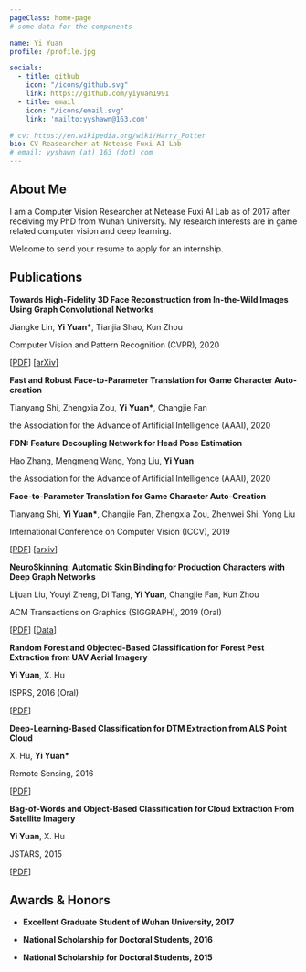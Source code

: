 ```yaml
---
pageClass: home-page
# some data for the components

name: Yi Yuan
profile: /profile.jpg

socials:
  - title: github
    icon: "/icons/github.svg"
    link: https://github.com/yiyuan1991
  - title: email
    icon: "/icons/email.svg"
    link: 'mailto:yyshawn@163.com'

# cv: https://en.wikipedia.org/wiki/Harry_Potter
bio: CV Reasearcher at Netease Fuxi AI Lab
# email: yyshawn (at) 163 (dot) com
---
```


<ProfileSection :frontmatter="$page.frontmatter" />

## About Me

I am a Computer Vision Researcher at Netease Fuxi AI Lab as of 2017 after receiving my PhD from Wuhan University. My research interests are in game related computer vision and deep learning.

Welcome to send your resume to apply for an internship.

<!--

## Education & Experiences

- **Hogwarts School of Witchcraft and Wizardry** <br/>
Sept 1991 - 1997
-->

## Publications

<ProjectCard image="/projects/8.jpg" hideBorder=true>

  **Towards High-Fidelity 3D Face Reconstruction from In-the-Wild Images Using Graph Convolutional Networks**

  Jiangke Lin, **Yi Yuan\***, Tianjia Shao, Kun Zhou

  Computer Vision and Pattern Recognition (CVPR), 2020
  
  [[PDF](https://arxiv.org/pdf/2003.05653.pdf)] [[arXiv](https://arxiv.org/abs/2003.05653)]

</ProjectCard>

<ProjectCard image="/projects/7.jpg" hideBorder=true>

  **Fast and Robust Face-to-Parameter Translation for Game Character Auto-creation**
  
  Tianyang Shi, Zhengxia Zou, **Yi Yuan\***, Changjie Fan

  the Association for the Advance of Artificial Intelligence (AAAI), 2020

</ProjectCard>

<ProjectCard image="/projects/6.jpg" hideBorder=true>

  **FDN: Feature Decoupling Network for Head Pose Estimation**
  
  Hao Zhang, Mengmeng Wang, Yong Liu, **Yi Yuan**

  the Association for the Advance of Artificial Intelligence (AAAI), 2020

</ProjectCard>

<ProjectCard image="/projects/5.jpg" hideBorder=true>

  **Face-to-Parameter Translation for Game Character Auto-Creation**
  
  Tianyang Shi, **Yi Yuan\***, Changjie Fan, Zhengxia Zou, Zhenwei Shi, Yong Liu

  International Conference on Computer Vision (ICCV), 2019

  [[PDF](https://arxiv.org/pdf/1909.01064.pdf)] [[arxiv](https://arxiv.org/abs/1909.01064)]

</ProjectCard>

<ProjectCard image="/projects/4.jpg" hideBorder=true>

  **NeuroSkinning: Automatic Skin Binding for Production Characters with Deep Graph Networks**
  
  Lijuan Liu, Youyi Zheng, Di Tang, **Yi Yuan**, Changjie Fan, Kun Zhou

  ACM Transactions on Graphics (SIGGRAPH), 2019 (Oral)

  [[PDF](https://nos.netease.com/mg-file/mg/neteasegamecampus/art_works/20190624/201906242016238583.pdf)] [[Data](http://fuxi.163.com/thesis/neuro.html)] 

</ProjectCard>

<ProjectCard image="/projects/3.jpg" hideBorder=true>

  **Random Forest and Objected-Based Classification for Forest Pest Extraction from UAV Aerial Imagery**
  
  **Yi Yuan**, X. Hu

  ISPRS, 2016 (Oral)

  [[PDF](https://www.int-arch-photogramm-remote-sens-spatial-inf-sci.net/XLI-B1/1093/2016/)]

</ProjectCard>

<ProjectCard image="/projects/2.jpg" hideBorder=true>

  **Deep-Learning-Based Classification for DTM Extraction from ALS Point Cloud**
  
  X. Hu, **Yi Yuan\***

  Remote Sensing, 2016

  [[PDF](https://www.mdpi.com/2072-4292/8/9/730/htm)]

</ProjectCard>

<ProjectCard image="/projects/1.jpg" hideBorder=true>

  **Bag-of-Words and Object-Based Classification for Cloud Extraction From Satellite Imagery**
  
  **Yi Yuan**, X. Hu

  JSTARS, 2015

  [[PDF](https://ieeexplore.ieee.org/document/7112467)]

</ProjectCard>

## Awards & Honors

- **Excellent Graduate Student of Wuhan University, 2017**

- **National Scholarship for Doctoral Students, 2016**

- **National Scholarship for Doctoral Students, 2015**

<!-- Custom style for this page -->

<style lang="stylus">

.theme-container.home-page .page
  font-size 14px
  font-family "lucida grande", "lucida sans unicode", lucida, "Helvetica Neue", Helvetica, Arial, sans-serif;
  p
    margin 0 0 0.5rem
  p, ul, ol
    line-height normal
  a
    font-weight normal
  .theme-default-content:not(.custom) > h2
    margin-bottom 0.5rem
  .theme-default-content:not(.custom) > h2:first-child + p
    margin-top 0.5rem
  .theme-default-content:not(.custom) > h3
    padding-top 4rem

  /* Override */
  .md-card
    margin-top 0.5em
    .card-image
      padding 0.2rem
      img
        max-width 120px
        max-height 120px
    .card-content p
      -webkit-margin-after 0.2em

@media (max-width: 419px)
  .theme-container.home-page .page
    p, ul, ol
      line-height 1.5

    .md-card
      .card-image
        img 
          width 100%
          max-width 400px

</style>
